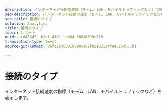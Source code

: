 ```yaml
---
description: インターネット接続の速度（モデム、LAN、モバイルトラフィックなど）に関する指標を表示します。
seo-description: インターネット接続の速度（モデム、LAN、モバイルトラフィックなど）に関する指標を表示します。
seo-title: 接続のタイプ
solution: Analytics
title: 接続のタイプ
topic: レポート
uuid: acd458d7- b1df-412f- bb04-3886d393c2f0
translation-type: tm+mt
source-git-commit: 86fe1b3650100a05e52fb2102134fee515c871b1

---
```



# 接続のタイプ

インターネット接続速度の指標（モデム、LAN、モバイルトラフィックなど）を表示します。

